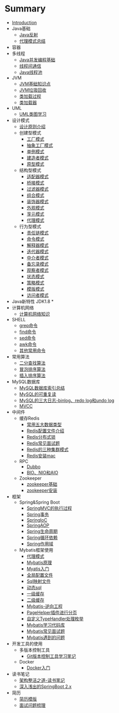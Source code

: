 # Summary

* [Introduction](README.md)
* Java基础
    * [Java反射](javabase/reflect/什么是Java反射.md)
    * [代理模式总结](javabase/proxy/代理模式总结.md)
* 容器
* 多线程
    * [Java并发编程基础](thread/Java并发编程基础.md)
    * [线程间通信](thread/线程间通信.md)
    * [Java线程池](thread/线程池学习.md)
* JVM
    * [JVM基础知识点](javabase/jvm/JVM知识点.md)
    * [JVM垃圾回收](javabase/jvm/JVM垃圾回收机制.md)
    * [类加载过程](javabase/jvm/类加载过程.md)
    * [类加载器](javabase/jvm/类加载器.md)
* UML
    * [UML类图学习](javabase/uml/UML类学习总结.md)
* 设计模式
    * [设计原则介绍](designpattern/设计原则.md)
    * 创建型模式
        * [工厂模式](designpattern/creationalpattern/FactoryPattern.md)
        * [抽象工厂模式](designpattern/creationalpattern/AbstractFactoryPattern.md)
        * [单例模式](designpattern/creationalpattern/SingletonPattern.md)
        * [建造者模式](designpattern/creationalpattern/BuilderPattern.md)
        * [原型模式](designpattern/creationalpattern/ProtorypePattern.md)
    * 结构型模式
        * [适配器模式](designpattern/structuralpattern/AdapterPattern.md)
        * [桥接模式](designpattern/structuralpattern/BridgePattern.md)
        * [过滤器模式](designpattern/structuralpattern/FilterCriteriaPattern.md)
        * [组合模式](designpattern/structuralpattern/CompositePattern.md)
        * [装饰器模式](designpattern/structuralpattern/DecoratorPattern.md)
        * [外观模式](designpattern/structuralpattern/FacadePattern.md)
        * [享元模式](designpattern/structuralpattern/FlyweightPattern.md)
        * [代理模式](designpattern/structuralpattern/ProxyPattern.md)
    * 行为型模式
        * [责任链模式](designpattern/behavioralpattern/ChainofResponsibilityPattern.md)
        * [命令模式](designpattern/behavioralpattern/CommandPattern.md)
        * [解释器模式](designpattern/behavioralpattern/InterpreterPattern.md)
        * [迭代器模式](designpattern/behavioralpattern/IteratorPattern.md)
        * [中介者模式](designpattern/behavioralpattern/MediatorPatter.md)
        * [备忘录模式](designpattern/behavioralpattern/MementoPattern.md)
        * [观察者模式](designpattern/behavioralpattern/ObserverPattern.md)
        * [状态模式](designpattern/behavioralpattern/StatePattern.md)
        * [策略模式](designpattern/behavioralpattern/StrategyPattern.md)
        * [模版模式](designpattern/behavioralpattern/TemplatePattern.md)
        * [访问者模式](designpattern/behavioralpattern/VisitorPattern)
* Java新特性 JDK1.8
    * 
* 计算机网络
    * [计算机网络知识](javabase/network/计算机网络知识点.md)
* SHELL
    * [grep命令](linux/grep命令总结.md)
    * [find命令](linux/find命令总结.md)
    * [sed命令](linux/sed命令总结.md)
    * [awk命令](linux/awk命令总结.md)
    * [其他常用命令](linux/其他常用命令总结.md)
* 常用算法
    * [二分查找算法](javaalgorithm/二分查找算法.md)
    * [冒泡排序算法](javaalgorithm/冒泡排序算法.md)
    * [插入排序算法](javaalgorithm/插入排序算法.md)
* MySQL数据库
    * [MySQL数据库索引总结](database/mysql/数据库索引学习总结.md)
    * [MySQL的可重复读](database/mysql/MySQL如何实现可重复读.md)
    * [MySQL的三大日志-binlog、redo log和undo log](database/mysql/MySQL的三大日志.md)
    * [MVCC](database/mysql/MVCC原理.md)
* 中间件
    * 缓存Redis
        * [常用五大数据类型](redis/常用五大数据类型.md)
        * [Redis配置文件介绍](redis/Redis配置文件介绍.md)
        * [Redis分布式锁](redis/Redis分布式锁.md)
        * [Redis常见面试题](redis/Redis常见面试题.md)
        * [Redis的三种集群模式](redis/Redis的三种集群模式.md)
        * [Redis安装mac](redis/Redis安装.md)
    * RPC
        * [Dubbo](dubbo/Dubbo.md)
        * [BIO、NIO和AIO](dubbo/BIO、NIO和AIO.md)
    * Zookeeper
        * [zookeeper基础](zookeeper/zookeeper基础知识点.md)
        * [zookeeper安装](zookeeper/zookeeper安装.md)
* 框架
    * Spring&Spring Boot
        * [SpringMVC的执行过程](spring/SpringMVC.md)
        * [Spring事务](spring/Spring事务学习.md)
        * [SpringIoC](spring/SpringIoC学习总结.md)
        * [SpringAOP](spring/SpringAOP学习总结.md)
        * [Spring生命周期](spring/Spring生命周期.md)
        * [Spring循环依赖](spring/Spring循环依赖.md)
        * [Spring作用域](spring/Spring作用域.md)
    * Mybatis框架使用
        * [代理模式](mybatis/代理设计模式.md)
        * [Mybatis原理](mybatis/Mybatis原理.md)
        * [Myatis入门](mybatis/Mybatis入门Demo.md)
        * [全局配置文件](mybatis/Mybatis的全局配置文件.md)
        * [Sql映射文件](mybatis/Sql映射文件.md)
        * [动态sql](mybatis/动态sql.md)
        * [一级缓存](mybatis/一级缓存.md)
        * [二级缓存](mybatis/二级缓存.md)
        * [Mybatis-逆向工程](mybatis/Mybatis-逆向工程.md)
        * [PageHelper插件进行分页](mybatis/PageHelper插件.md)
        * [自定义TypeHandler处理枚举](mybatis/自定义TypeHandler处理枚举.md)
        * [Mybatis学习代码库](https://github.com/sunwjblog/CodeRepository.git)
        * [Mybatis常见面试题](mybatis/Mybatis常见面试题.md)
        * [Mybatis遇到的问题](mybatis/Mybatis遇到的问题.md)
* 开发工具的使用
    * 多版本控制工具
        * [Git版本控制工具学习笔记](devtools/Git学习笔记.md)
    * Docker
        * [Docker入门](docker/Docker入门.md)
* 读书笔记
    * [架构整洁之道-读书笔记](readbook/架构整洁之道-读书笔记.md)
    * [深入浅出的SpringBoot 2.x](readbook/深入浅出的SpringBoot2.x.md)
* 简历
    * [简历模版](resume/简.md)
    * [面试问题梳理](resume/面试问题梳理.md)

